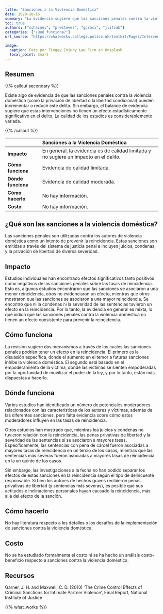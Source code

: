 ```yaml
---
title: "Sanciones a la Violencia Doméstica"
date: 2020-10-16
summary: "La evidencia sugiere que las sanciones penales contra la violencia domestica no tienen un impacto significativo en la incidencia de estos delitos."
toc: true
authors: ["schainey", "prestevez", "gcroci", "jlitvak"]
categories: ["¿Qué funciona?"]
url_source: "https://whatworks.college.police.uk/toolkit/Pages/Intervention.aspx?InterventionID=27"

image:
  caption: Foto por Tingey Injury Law Firm en Unsplash
  focal_point: Smart
---
```


## Resumen

{{% callout secondary %}}

Existe algo de evidencia de que las sanciones penales contra la violencia doméstica (como la privación de libertad o la libertad condicional) pueden incrementar o reducir este delito. Sin embargo, el balance de evidencia sugiere que estas intervenciones no tienen un efecto estadísticamente significativo en
el delito. La calidad de los estudios es considerablemente variada.

{{% /callout %}}

|                    | Sanciones a la Violencia Doméstica                 |
|:-------------------|:---------------------------------------------------|
| **Impacto**        | En general, la evidencia es de calidad limitada y no sugiere un impacto en el delito. |
| **Cómo funciona**  | Evidencia de calidad limitada.                     |
| **Dónde funciona** | Evidencia de calidad moderada.                     |
| **Cómo hacerlo**   | No hay información.                                |
| **Costo**          | No hay información.                                |


## ¿Qué son las sanciones a la violencia doméstica?

Las sanciones penales son utilizadas contra los autores de violencia
doméstica como un intento de prevenir la reincidencia. Estas sanciones
son emitidas a través del sistema de justicia penal e incluyen
juicios, condenas, y la privación de libertad de diversa severidad.

## Impacto

Estudios individuales han encontrado efectos significativos tanto positivos
como negativos de las sanciones penales sobre las tasas de
reincidencia. Esto es, algunos estudios encontraron que las sanciones se asociaron a una menor reincidencia, otros no
evidenciaron un efecto, mientras que otros mostraron que las sanciones
se asociaron a una mayor reincidencia. Se encontró que ni la
condenas ni la severidad de las sentencias tuvieron un efecto en la
reincidencia. Por lo tanto, la evidencia en general es mixta, lo que
indica que las sanciones penales contra la violencia doméstica no tienen
un efecto consistente para prevenir la reincidencia.

## Cómo funciona

La revisión sugiere dos mecanismos a través de los cuales las sanciones
penales podrían tener un efecto en la reincidencia. El primero es la
disuasión específica, donde el aumento en el temor a futuras sanciones
inhibe la violencia doméstica. El segundo está basado en el empoderamiento de la víctima, donde las víctimas se sienten empoderadas por la oportunidad de movilizar el poder de la ley, y por lo tanto, están más dispuestas a hacerlo.

## Dónde funciona

Varios estudios han identificado un número de potenciales moderadores
relacionados con las características de los autores y víctimas, además
de las diferentes sanciones, pero falta evidencia sobre cómo estos moderadores
influyen en las tasas de reincidencia.

Otros estudios han mostrado que, mientras loa juicios y condenas no
tuvieron relación con la reincidencia, las penas privativas de libertad
y la severidad de las sentencias sí se asociaron a mayores tasas.
Específicamente, las sentencias con pena de cárcel fueron asociadas a
mayores tasas de reincidencia en un tercio de los casos, mientras que
las sentencias más severas fueron asociadas a mayores tasas de
reincidencia en la un quinto de los casos.

Sin embargo, las investigaciones a la fecha no han podido separar los efectos de estas sanciones en la reincidencia según el tipo de delincuente responsable. Si bien los autores de hechos graves recibieron penas
privativas de libertad (y sentencias más severas), es posible que sus
actitudes e inclinaciones personales hayan causado la reincidencia, más
allá del efecto de la sanción.

## Cómo hacerlo

No hay literatura respecto a los detalles o los
desafíos de la implementación de sanciones contra la violencia doméstica.

## Costo

No se ha estudiado formalmente el costo ni se ha hecho un análisis
costo-beneficio respecto a sanciones contra la violencia doméstica.

## Recursos

Garner, J. H. and Maxwell, C. D. (2010) 'The Crime Control Effects of
Criminal Sanctions for Intimate Partner Violence', Final Report,
National Institute of Justice

{{% what_works %}}
